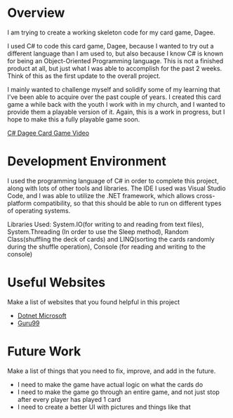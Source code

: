 # Overview

I am trying to create a working skeleton code for my card game, Dagee.

I used C# to code this card game, Dagee, because I wanted to try out a different language than I am used to, but also because I know C# is known for being an Object-Oriented Programming language. This is not a finished product at all, but just what I was able to accomplish for the past 2 weeks. Think of this as the first update to the overall project.

I mainly wanted to challenge myself and solidify some of my learning that I've been able to acquire over the past couple of years. I created this card game a while back with the youth I work with in my church, and I wanted to provide them a playable version of it. Again, this is a work in progress, but I hope to make this a fully playable game soon.


[C# Dagee Card Game Video](https://youtu.be/64kbK1jDgTQ)

# Development Environment

I used the programming language of C# in order to complete this project, along with lots of other tools and libraries. The IDE I used was Visual Studio Code, and I was able to utilize the .NET framework, which allows cross-platform compatibility, so that this should be able to run on different types of operating systems.

Libraries Used: System.IO(for writing to and reading from text files), System.Threading (In order to use the Sleep method), Random Class(shuffling the deck of cards) and LINQ(sorting the cards randomly during the shuffle operation), Console (for reading and writing to the console)

# Useful Websites

Make a list of websites that you found helpful in this project

- [Dotnet Microsoft](https://dotnet.microsoft.com/en-us/learn/csharp)
- [Guru99](https://www.guru99.com/c-sharp-tutorial.html)

# Future Work

Make a list of things that you need to fix, improve, and add in the future.

- I need to make the game have actual logic on what the cards do
- I need to make the game go through an entire game, and not just stop after every player has played 1 card
- I need to create a better UI with pictures and things like that